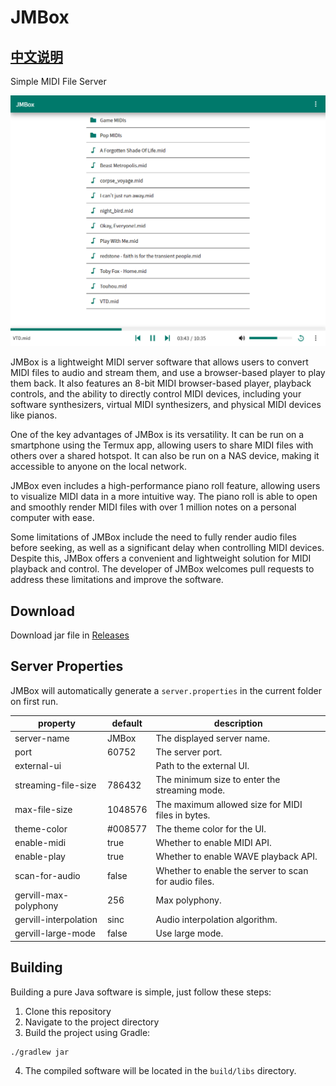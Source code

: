 # JMBox

## [中文说明](README.zh.md)

Simple MIDI File Server

![](resources/jmbox.png)

JMBox is a lightweight MIDI server software that allows users to convert MIDI files to audio and stream them, and use a browser-based player to play them back. It also features an 8-bit MIDI browser-based player, playback controls, and the ability to directly control MIDI devices, including your software synthesizers, virtual MIDI synthesizers, and physical MIDI devices like pianos.

One of the key advantages of JMBox is its versatility. It can be run on a smartphone using the Termux app, allowing users to share MIDI files with others over a shared hotspot. It can also be run on a NAS device, making it accessible to anyone on the local network.

JMBox even includes a high-performance piano roll feature, allowing users to visualize MIDI data in a more intuitive way. The piano roll is able to open and smoothly render MIDI files with over 1 million notes on a personal computer with ease.

Some limitations of JMBox include the need to fully render audio files before seeking, as well as a significant delay when controlling MIDI devices. Despite this, JMBox offers a convenient and lightweight solution for MIDI playback and control. The developer of JMBox welcomes pull requests to address these limitations and improve the software.


## Download
Download jar file in [Releases](https://github.com/haveyouwantto/JMBox/releases)

## Server Properties
JMBox will automatically generate a `server.properties` in the current folder on first run.

| property | default | description |
| --- |---------| ----------- |
| server-name | JMBox   | The displayed server name. |
| port | 60752   | The server port. |
| external-ui |         | Path to the external UI. |
| streaming-file-size | 786432  | The minimum size to enter the streaming mode. |
| max-file-size | 1048576 | The maximum allowed size for MIDI files in bytes. |
| theme-color | #008577 | The theme color for the UI. |
| enable-midi | true    | Whether to enable MIDI API. |
| enable-play | true    | Whether to enable WAVE playback API. |
| scan-for-audio | false   | Whether to enable the server to scan for audio files. |
| gervill-max-polyphony | 256     | Max polyphony. |
| gervill-interpolation | sinc    | Audio interpolation algorithm. |
| gervill-large-mode | false   | Use large mode. |

## Building

Building a pure Java software is simple, just follow these steps:
  1. Clone this repository 
  2. Navigate to the project directory
  3. Build the project using Gradle: 
  ```
  ./gradlew jar
  ```
  4. The compiled software will be located in the `build/libs` directory.